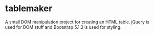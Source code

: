 # tablemaker

A small DOM manipulation project for creating an HTML table. jQuery is used for DOM stuff and Bootstrap 5.1.3 is used for styling.
